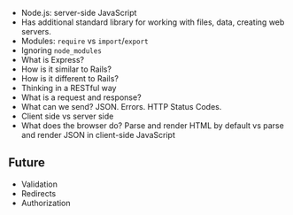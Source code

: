 - Node.js: server-side JavaScript
- Has additional standard library for working with files, data, creating web servers.
- Modules: `require` vs `import`/`export`
- Ignoring `node_modules`
- What is Express?
- How is it similar to Rails?
- How is it different to Rails?
- Thinking in a RESTful way
- What is a request and response?
- What can we send? JSON. Errors. HTTP Status Codes.
- Client side vs server side
- What does the browser do? Parse and render HTML by default vs parse and render JSON in client-side JavaScript

## Future
- Validation
- Redirects
- Authorization